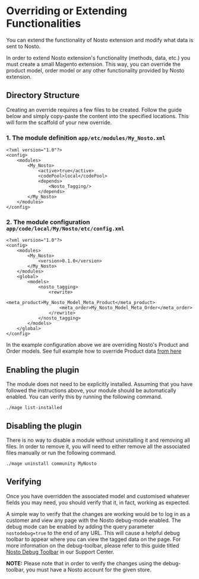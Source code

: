 # Overriding or Extending Functionalities

You can extend the functionality of Nosto extension and modify what data is sent to Nosto.

In order to extend Nosto extension's functionality \(methods, data, etc.\) you must create a small Magento extension. This way, you can override the product model, order model or any other functionality provided by Nosto extension.

## Directory Structure

Creating an override requires a few files to be created. Follow the guide below and simply copy-paste the content into the specified locations. This will form the scaffold of your new override.

### 1. The module definition `app/etc/modules/My_Nosto.xml`

```markup
<?xml version="1.0"?>
<config>
    <modules>
        <My_Nosto>
            <active>true</active>
            <codePool>local</codePool>
            <depends>
                <Nosto_Tagging/>
            </depends>
        </My_Nosto>
    </modules>
</config>
```

### 2. The module configuration `app/code/local/My/Nosto/etc/config.xml`

```markup
<?xml version="1.0"?>
<config>
    <modules>
        <My_Nosto>
            <version>0.1.0</version>
        </My_Nosto>
    </modules>
    <global>
        <models>
            <nosto_tagging>
                <rewrite>
                    <meta_product>My_Nosto_Model_Meta_Product</meta_product>
                    <meta_order>My_Nosto_Model_Meta_Order</meta_order>
                </rewrite>
            </nosto_tagging>
        </models>
    </global>
</config>
```

In the example configuration above we are overriding Nosto's Product and Order models. See full example how to override Product data [from here](overriding-product-data/)

## Enabling the plugin

The module does not need to be explicitly installed. Assuming that you have followed the instructions above, your module should be automatically enabled. You can verify this by running the following command.

```text
./mage list-installed
```

## Disabling the plugin

There is no way to disable a module without uninstalling it and removing all files. In order to remove it, you will need to either remove all the associated files manually or run the following command.

```text
./mage uninstall community MyNosto
```

## Verifying

Once you have overridden the associated model and customised whatever fields you may need, you should verify that it, in fact, working as expected.

A simple way to verify that the changes are working would be to log in as a customer and view any page with the Nosto debug-mode enabled. The debug mode can be enabled by adding the query parameter `nostodebug=true` to the end of any URL. This will cause a helpful debug toolbar to appear where you can view the tagged data on the page. For more information on the debug-toolbar, please refer to this guide titled [Nosto Debug Toolbar](https://support.nosto.com/get-started/nosto-debug-toolbar/) in our Support Center.

**NOTE:** Please note that in order to verify the changes using the debug-toolbar, you must have a Nosto account for the given store.

